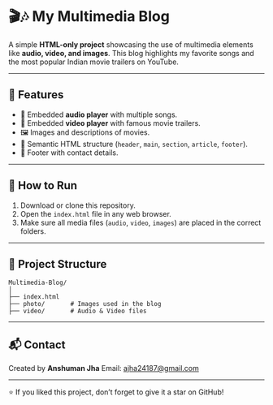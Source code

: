 # 🎬🎶 My Multimedia Blog

A simple **HTML-only project** showcasing the use of multimedia elements like **audio, video, and images**. This blog highlights my favorite songs and the most popular Indian movie trailers on YouTube.

---

## 📌 Features

* 🎵 Embedded **audio player** with multiple songs.
* 🎥 Embedded **video player** with famous movie trailers.
* 🖼️ Images and descriptions of movies.
* 📝 Semantic HTML structure (`header`, `main`, `section`, `article`, `footer`).
* 📧 Footer with contact details.

---

## 🚀 How to Run

1. Download or clone this repository.
2. Open the `index.html` file in any web browser.
3. Make sure all media files (`audio`, `video`, `images`) are placed in the correct folders.

---

## 📂 Project Structure

```
Multimedia-Blog/
│
├── index.html
├── photo/       # Images used in the blog
├── video/       # Audio & Video files
```

---

## 📬 Contact

Created by **Anshuman Jha**
Email: [ajha24187@gmail.com](mailto:ajha24187@gmail.com)

---

⭐ If you liked this project, don’t forget to give it a star on GitHub!
